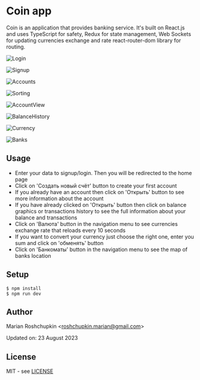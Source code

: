 # Coin app
Coin is an application that provides banking service. It's built on React.js and uses TypeScript for safety,
Redux for state management, Web Sockets for updating currencies exchange and rate react-router-dom library for routing.

![Login](screenshots/login.png)

![Signup](screenshots/signup.png)

![Accounts](screenshots/accounts.png)

![Sorting](screenshots/sorting.png)

![AccountView](screenshots/accountview.png)

![BalanceHistory](screenshots/balancehistory.png)

![Currency](screenshots/currency.png)

![Banks](screenshots/banks.png)

## Usage
- Enter your data to signup/login. Then you will be redirected to the home page
- Click on 'Создать новый счёт' button to create your first account
- If you already have an account then click on 'Открыть' button to see more information about the account
- If you have already clicked on 'Открыть' button then click on balance graphics or transactions history to see the full information about your balance and transactions
- Click on 'Валюта' button in the navigation menu to see currencies exchange rate that reloads every 10 seconds
- If you want to convert your currency just choose the right one, enter you sum and click on 'обменять' button
- Click on 'Банкоматы' button in the navigation menu to see the map of banks location

## Setup
```
$ npm install
$ npm run dev
```

## Author
Marian Roshchupkin &lt;roshchupkin.marian@gmail.com&gt;

Updated on: 23 August 2023

## License
MIT - see [LICENSE](LICENSE)